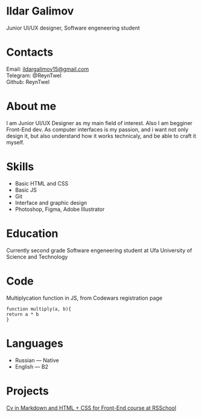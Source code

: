 # Ildar Galimov
Junior UI/UX designer, Software engeneering student  
 
# Contacts
Email: ildargalimov15@gmail.com  
Telegram: @ReynTwel  
Github: ReynTwel

# About me
I am Junior UI/UX Designer as my main field of interest. Also I am begginer Front-End dev. As computer interfaces is my passion, and i want not only design it, but also understand how it works technicaly, and be able to craft it myself.

# Skills
* Basic HTML and CSS
* Basic JS
* Git
* Interface and graphic design
* Photoshop, Figma, Adobe Illustrator

# Education
Currently second grade Software engeneering student at Ufa University of Science and Technology

# Code
Multiplycation function in JS, from Codewars registration page  

    function multiply(a, b){  
    return a * b  
    }

# Languages
* Russian — Native
* English — B2

# Projects
[Cv in Markdown and HTML + CSS for Front-End course at RSSchool](https://github.com/ReynTwel/rsschool-cv/tree/gh-pages)

